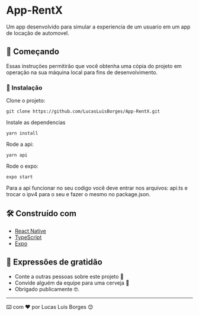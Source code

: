 # App-RentX

Um app desenvolvido para simular a experiencia de um usuario em um app de locação de automovel.

## 🚀 Começando

Essas instruções permitirão que você obtenha uma cópia do projeto em operação na sua máquina local para fins de desenvolvimento.


### 🔧 Instalação

Clone o projeto:

```
git clone https://github.com/LucasLuisBorges/App-RentX.git
```

Instale as dependencias

```
yarn install
```

Rode a api:

```
yarn api
```

Rode o expo:

```
expo start
```

Para a api funcionar no seu codigo você deve entrar nos arquivos: api.ts e trocar o ipv4 para o seu e fazer o mesmo no package.json.


## 🛠️ Construído com

* [React Native](https://reactnative.dev/) 
* [TypeScript](https://www.typescriptlang.org/) 
* [Expo](https://docs.expo.dev/classic/building-standalone-apps/) 


## 🎁 Expressões de gratidão

* Conte a outras pessoas sobre este projeto 📢
* Convide alguém da equipe para uma cerveja 🍺 
* Obrigado publicamente 🤓.

---
⌨️ com ❤️ por Lucas Luis Borges 😊
